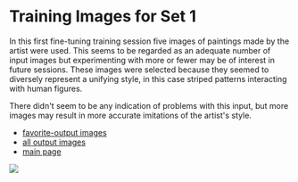 # Training Images for Set 1

In this first fine-tuning training session five images of paintings made by the artist were used. This seems to be regarded as an adequate number of input images but experimenting with more or fewer may be of interest in future sessions. These images were selected because they seemed to diversely represent a unifying style, in this case striped patterns interacting with human figures.

There didn't seem to be any indication of problems with this input, but more images may result in more accurate imitations of the artist's style.
* [favorite-output images](./favorite-output-images.md)
* [all output images](./all-output-images.md)
* [main page](/README.md)

<img src="training-images/all-training-images.jpg">